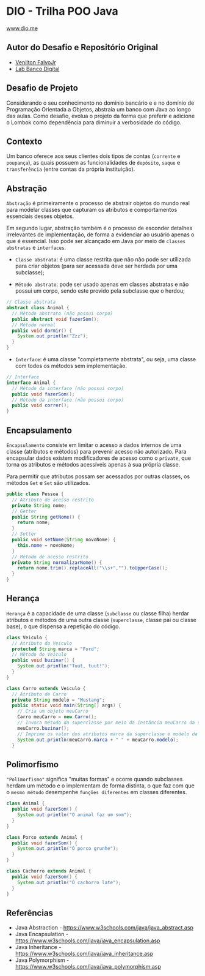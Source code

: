 # DIO - Trilha POO Java
www.dio.me

## Autor do Desafio e Repositório Original
- [Venilton FalvoJr](https://github.com/falvojr)
- [Lab Banco Digital](https://github.com/falvojr/lab-banco-digital-oo)

## Desafio de Projeto
Considerando o seu conhecimento no domínio bancário e e no domínio de Programação Orientada a Objetos, abstraia um banco com Java ao longo das aulas. Como desafio, evolua o projeto da forma que preferir e adicione o Lombok como dependência para diminuir a verbosidade do código.

## Contexto
Um banco oferece aos seus clientes dois tipos de contas (`corrente` e `poupança`), as quais possuem as funcionalidades de `depósito`, `saque` e `transferência` (entre contas da própria instituição).

## Abstração
`Abstração` é primeiramente o processo de abstrair objetos do mundo real para modelar classes que capturam os atributos e comportamentos essenciais desses objetos.

Em segundo lugar, abstração também é o processo de esconder detalhes irrelevantes de implementação, de forma a evidenciar ao usuário apenas o que é essencial. Isso pode ser alcançado em Java por meio de `classes abstratas` e `interfaces`.

- `Classe abstrata`: é uma classe restrita que não não pode ser utilizada para criar objetos (para ser acessada deve ser herdada por uma subclasse);

- `Método abstrato`: pode ser usado apenas em classes abstratas e não possui um corpo, sendo este provido pela subclasse que o herdou;
```java
// Classe abstrata
abstract class Animal {
  // Método abstrato (não possui corpo)
  public abstract void fazerSom();
  // Método normal
  public void dormir() {
    System.out.println("Zzz");
  }
}
```
- `Interface`: é uma classe "completamente abstrata", ou seja, uma classe com todos os métodos sem implementação.
```java
// Interface
interface Animal {
  // Método da interface (não possui corpo)
  public void fazerSom();
  // Método da interface (não possui corpo)
  public void correr();
}
```


## Encapsulamento
`Encapsulamento` consiste em limitar o acesso a dados internos de uma classe (atributos e métodos) para prevenir acesso não autorizado. Para encapsular dados existem modificadores de acesso como o `private`, que torna os atributos e métodos acessíveis apenas à sua própria classe.

Para permitir que atributos possam ser acessados por outras classes, os métodos `Get` e `Set` são utilizados.
```java
public class Pessoa {
  // Atributo de acesso restrito
  private String nome;
  // Getter
  public String getNome() {
    return nome;
  }
  // Setter
  public void setNome(String novoNome) {
    this.nome = novoNome;
  }
  // Método de acesso restrito
  private String normalizarNome() {
    return nome.trim().replaceAll("\\s+","").toUpperCase();
  }
}
```

## Herança
`Herança` é a capacidade de uma classe (`subclasse` ou classe filha) herdar atributos e métodos de uma outra classe (`superclasse`, classe pai ou classe base), o que dispensa a repetição do código.
```java
class Veiculo {
  // Atributo do Veiculo
  protected String marca = "Ford";
  // Método do Veiculo
  public void buzinar() {
    System.out.println("Tuut, tuut!");
  }
}

class Carro extends Veiculo {
  // Atributo de Carro
  private String modelo = "Mustang";
  public static void main(String[] args) {
    // Cria um objeto meuCarro
    Carro meuCarro = new Carro();
    // Invoca método da superclasse por meio da instância meuCarro da subclasse
    meuCarro.buzinar();
    // Imprime os valor dos atributos marca da superclasse e modelo da subclasse por meio da instância meuCarro da subclasse
    System.out.println(meuCarro.marca + " " + meuCarro.modelo);
  }
```

## Polimorfismo
`"Polimorfismo"` significa "muitas formas" e ocorre quando subclasses herdam um método e o implementam de forma distinta, o que faz com que o `mesmo método` desempenhe `funções diferentes` em classes diferentes.
```java
class Animal {
  public void fazerSom() {
    System.out.println("O animal faz um som");
  }
}

class Porco extends Animal {
  public void fazerSom() {
    System.out.println("O porco grunhe");
  }
}

class Cachorro extends Animal {
  public void fazerSom() {
    System.out.println("O cachorro late");
  }
}
```


## Referências
- Java Abstraction - https://www.w3schools.com/java/java_abstract.asp
- Java Encapsulation - https://www.w3schools.com/java/java_encapsulation.asp
- Java Inheritance - https://www.w3schools.com/java/java_inheritance.asp
- Java Polymorphism - https://www.w3schools.com/java/java_polymorphism.asp